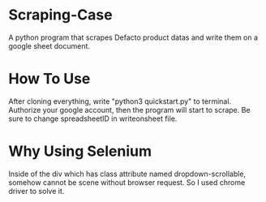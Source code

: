 # Scraping-Case

A python program that scrapes Defacto product datas and write them on a google sheet document.

# How To Use

After cloning everything, write "python3 quickstart.py" to terminal. Authorize your google account, then the program will 
start to scrape. Be sure to change spreadsheetID in writeonsheet file. 

# Why Using Selenium

Inside of the div which has class attribute named dropdown-scrollable, somehow cannot be scene without browser request.
So I used chrome driver to solve it.
